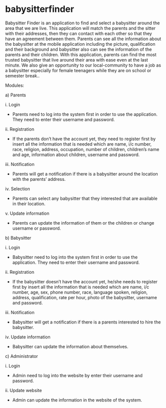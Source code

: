 # babysitterfinder


Babysitter Finder is an application to find and select a babysitter around the area that we are live. This application will match the parents and the sitter with their addresses, then they can contact with each other so that they have an agreement between them. Parents can see all the information about the babysitter at the mobile application including the picture, qualification and their background and babysitter also can see the information of the parents and their children. With this application, parents can find the most trusted babysitter that live around their area with ease even at the last minute. We also give an opportunity to our local-community to have a job as a babysitter especially for female teenagers while they are on school or semester break..



Modules:

a)	Parents

i.	Login
-	Parents need to log into the system first in order to use the application. They need to enter their username and password.

ii.	Registration
-	If the parents don’t have the account yet, they need to register first by insert all the information that is needed which are name, i/c number, race, religion, address, occupation, number of children, children’s name and age, information about children, username and password.

iii.	Notification
-	Parents will get a notification if there is a babysitter around the location with the parents’ address.

iv.	Selection
-	Parents can select any babysitter that they interested that are available in their location.

v.	Update information
-	Parents can update the information of them or the children or change username or password.

b)	Babysitter

i.	Login
-	Babysitter need to log into the system first in order to use the application. They need to enter their username and password.

ii.	Registration
-	If the babysitter doesn’t have the account yet, he/she needs to register first by insert all the information that is needed which are name, i/c number, age, sex, phone number, race, language spoken, religion, address, qualification, rate per hour, photo of the babysitter, username and password.

iii.	Notification
-	Babysitter will get a notification if there is a parents interested to hire the babysitter.

iv.	Update information
-	Babysitter can update the information about themselves.

c)	Administrator 

i.	Login
-	Admin need to log into the website by enter their username and password.

ii.	Update website
-	Admin can update the information in the website of the system.


